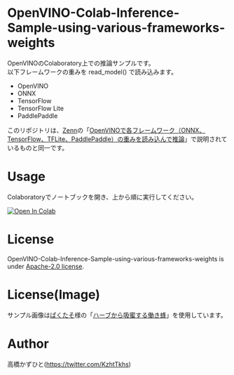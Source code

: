 # OpenVINO-Colab-Inference-Sample-using-various-frameworks-weights
OpenVINOのColaboratory上での推論サンプルです。<br>
以下フレームワークの重みを read_model() で読み込みます。
* OpenVINO
* ONNX
* TensorFlow
* TensorFlow Lite
* PaddlePaddle

このリポジトリは、[Zenn](https://zenn.dev/)の「[OpenVINOで各フレームワーク（ONNX、TensorFlow、TFLite、PaddlePaddle）の重みを読み込んで推論](https://zenn.dev/kazuhito/articles/f9fe5835d8d10d)」で説明されているものと同一です。

# Usage
Colaboratoryでノートブックを開き、上から順に実行してください。<br>

[![Open In Colab](https://colab.research.google.com/assets/colab-badge.svg)](https://colab.research.google.com/github/Kazuhito00/OpenVINO-Colab-Inference-Sample-using-various-frameworks-weights/blob/main/OpenVINO-Colab-Inference-Sample-using-various-frameworks-weights.ipynb)


# License 
OpenVINO-Colab-Inference-Sample-using-various-frameworks-weights is under [Apache-2.0 license](LICENSE).

# License(Image)
サンプル画像は[ぱくたそ](https://www.pakutaso.com/)様の「[ハーブから吸蜜する働き蜂](https://www.pakutaso.com/20171037278post-13573.html)」を使用しています。

# Author
高橋かずひと(https://twitter.com/KzhtTkhs)

